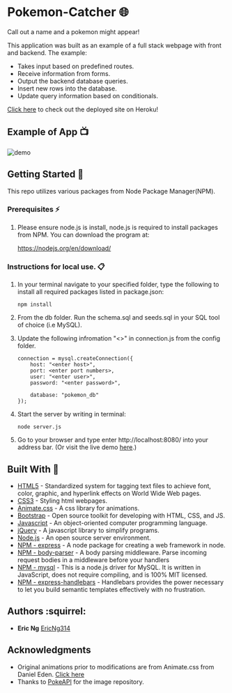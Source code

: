 # Pokemon-Catcher :globe_with_meridians:
Call out a name and a pokemon might appear!

This application was built as an example of a full stack webpage with front and backend. 
The example:
* Takes input based on predefined routes.
* Receive information from forms.
* Output the backend database queries.
* Insert new rows into the database.
* Update query information based on conditionals.

[Click here](https://damp-hollows-13291.herokuapp.com/) to check out the deployed site on Heroku!

## Example of App :tv:

![demo](/public/assets/img/PokemonDemo1.gif)

## Getting Started :loudspeaker:
This repo utilizes various packages from Node Package Manager(NPM).

### Prerequisites :zap:
1. Please ensure node.js is install, node.js is required to install packages from NPM. You can download the program at:

    https://nodejs.org/en/download/


### Instructions for local use. :clipboard:

1. In your terminal navigate to your specified folder, type the following to install all required packages listed in package.json:
    ```
    npm install
    ```

2. From the db folder. Run the schema.sql and seeds.sql in your SQL tool of choice (i.e MySQL).

3. Update the following infromation "<>" in connection.js from the config folder.
    ```
    connection = mysql.createConnection({
        host: "<enter host>",
        port: <enter port numbers>,
        user: "<enter user>",
        password: "<enter password>",

        database: "pokemon_db"
    });
    ```

3. Start the server by writing in terminal:
    ```
    node server.js
    ```

4. Go to your browser and type enter http://localhost:8080/ into your address bar. (Or visit the live demo [here](https://damp-hollows-13291.herokuapp.com/).)

    
## Built With :hammer:
* [HTML5](https://www.w3.org/TR/html/) - Standardized system for tagging text files to achieve font, color, graphic, and hyperlink effects on World Wide Web pages.
* [CSS3](https://developer.mozilla.org/en-US/docs/Web/CSS/CSS3) - Styling html webpages.
* [Animate.css](https://github.com/daneden/animate.css) - A css library for animations.
* [Bootstrap](https://getbootstrap.com/) - Open source toolkit for developing with HTML, CSS, and JS. 
* [Javascript](https://www.javascript.com/) - An object-oriented computer programming language.
* [jQuery](https://jquery.com/) - A javascript library to simplify programs.
* [Node.js](https://nodejs.org/en/) - An open source server environment.
* [NPM - express](https://www.npmjs.com/package/express) - A node package for creating a web framework in node.
* [NPM - body-parser](https://www.npmjs.com/package/body-parser) - A body parsing middleware. Parse incoming request bodies in a middleware before your handlers
* [NPM - mysql](https://www.npmjs.com/package/mysql) - This is a node.js driver for MySQL. It is written in JavaScript, does not require compiling, and is 100% MIT licensed.
* [NPM - express-handlebars](https://www.npmjs.com/package/express-handlebars) - Handlebars provides the power necessary to let you build semantic templates effectively with no frustration.



## Authors :squirrel: 
* **Eric Ng** [EricNg314](https://github.com/EricNg314)

## Acknowledgments 
* Original animations prior to modifications are from Animate.css from Daniel Eden. [Click here](https://github.com/daneden/animate.css)
* Thanks to [PokeAPI](https://pokeapi.co/) for the image repository.
